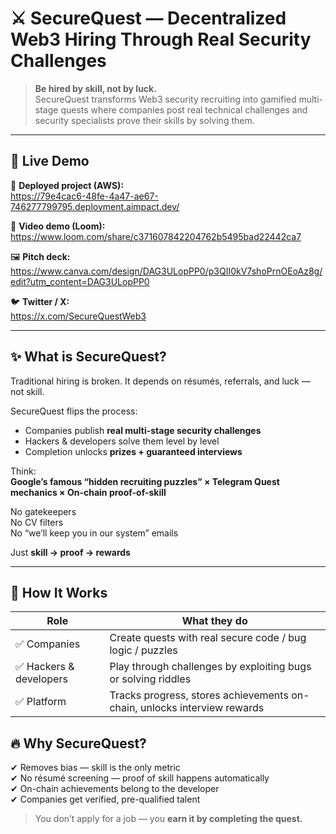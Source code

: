 # ⚔️ SecureQuest — Decentralized Web3 Hiring Through Real Security Challenges

> **Be hired by skill, not by luck.**  
> SecureQuest transforms Web3 security recruiting into gamified multi-stage quests where companies post real technical challenges and security specialists prove their skills by solving them.

---

## 🚀 Live Demo

🔗 **Deployed project (AWS):**  
https://79e4cac6-48fe-4a47-ae67-746277799795.deployment.aimpact.dev/

🎥 **Video demo (Loom):**  
https://www.loom.com/share/c371607842204762b5495bad22442ca7

🖼️ **Pitch deck:**  
https://www.canva.com/design/DAG3ULopPP0/p3QII0kV7shoPrnOEoAz8g/edit?utm_content=DAG3ULopPP0

🐦 **Twitter / X:**  
https://x.com/SecureQuestWeb3

---

## ✨ What is SecureQuest?

Traditional hiring is broken. It depends on résumés, referrals, and luck — not skill.

SecureQuest flips the process:
- Companies publish **real multi-stage security challenges**
- Hackers & developers solve them level by level
- Completion unlocks **prizes + guaranteed interviews**

Think:  
**Google’s famous “hidden recruiting puzzles” × Telegram Quest mechanics × On-chain proof-of-skill**

No gatekeepers  
No CV filters  
No “we’ll keep you in our system” emails  

Just **skill → proof → rewards**

---

## 🧠 How It Works

| Role | What they do |
|------|--------------|
| ✅ Companies | Create quests with real secure code / bug logic / puzzles |
| ✅ Hackers & developers | Play through challenges by exploiting bugs or solving riddles |
| ✅ Platform | Tracks progress, stores achievements on-chain, unlocks interview rewards |

## 🔥 Why SecureQuest?

✔ Removes bias — skill is the only metric  
✔ No résumé screening — proof of skill happens automatically  
✔ On-chain achievements belong to the developer  
✔ Companies get verified, pre-qualified talent  

> You don’t apply for a job — you **earn it by completing the quest.**

